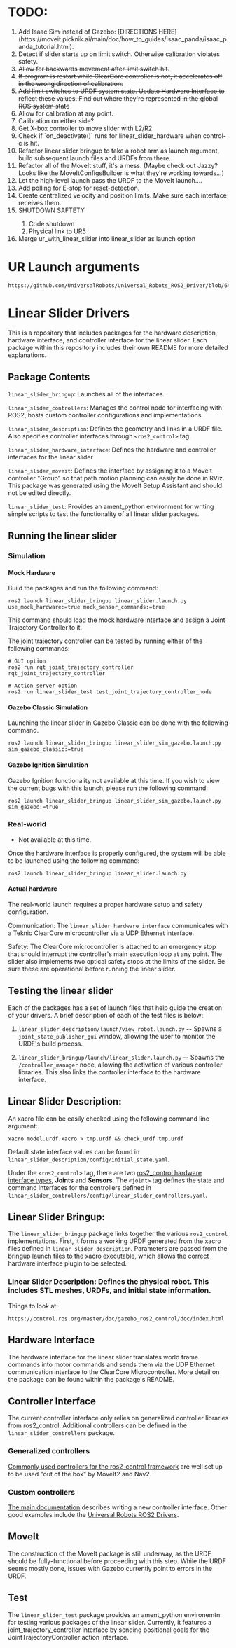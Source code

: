 # TODO:

<ol>
  <li> Add Isaac Sim instead of Gazebo: [DIRECTIONS HERE](https://moveit.picknik.ai/main/doc/how_to_guides/isaac_panda/isaac_panda_tutorial.html). </li>
  <li> Detect if slider starts up on limit switch. Otherwise calibration violates safety. </li>
  <li> <s>Allow for backwards movement after limit switch hit.</s> </li>
  <li> <s> If program is restart while ClearCore controller is not, it accelerates off in the wrong direction of calibration. </s> </li>
  <li> <s>Add limit switches to URDF system state. Update Hardware Interface to reflect these values. Find out where they're represented in the global ROS system state </s> </li>
  <li> Allow for calibration at any point.<br><li>  Calibration on either side? </li>
  <li> Get X-box controller to move slider with L2/R2 </li>
  <li> Check if `on_deactivate()` runs for linear_slider_hardware when control-c is hit. </li>
  <li> Refactor linear slider bringup to take a robot arm as launch argument, build subsequent launch files and URDFs from there. </li>
  <li> Refactor all of the MoveIt stuff, it's a mess. (Maybe check out Jazzy? Looks like the MoveItConfigsBuilder is what they're working towards...) </li>
  <li> Let the high-level launch pass the URDF to the MoveIt launch.... </li>
  <li> Add polling for E-stop for reset-detection. </li>
  <li> Create centralized velocity and position limits. Make sure each interface receives them. </li>
  <li> SHUTDOWN SAFTETY </li>
    <ol>
      <li> Code shutdown </li>
      <li> Physical link to UR5 </li>
    </ol>
  <li> Merge ur_with_linear_slider into linear_slider as launch option
</ol>

# UR Launch arguments
```
https://github.com/UniversalRobots/Universal_Robots_ROS2_Driver/blob/64d44d4c345ceaaa4e02fa4baa21c80d1a5fbce7/ur_robot_driver/src/hardware_interface.cpp#L309
```

# Linear Slider Drivers

This is a repository that includes packages for the hardware description, hardware interface, and controller interface for the linear slider. Each package within this repository includes their own README for more detailed explanations.

## Package Contents

`linear_slider_bringup`: Launches all of the interfaces.

`linear_slider_controllers`: Manages the control node for interfacing with ROS2, hosts custom controller configurations and implementations.

`linear_slider_description`: Defines the geometry and links in a URDF file. Also specifies controller interfaces through `<ros2_control>` tag.

`linear_slider_hardware_interface`: Defines the hardware and controller interfaces for the linear slider

`linear_slider_moveit`: Defines the interface by assigning it to a MoveIt controller "Group" so that path motion planning can easily be done in RViz. This package was generated using the MoveIt Setup Assistant and should not be edited directly.

`linear_slider_test`: Provides an ament_python environment for writing simple scripts to test the functionality of all linear slider packages.

## Running the linear slider

### Simulation

#### Mock Hardware

Build the packages and run the following command:

```
ros2 launch linear_slider_bringup linear_slider.launch.py use_mock_hardware:=true mock_sensor_commands:=true
```

This command should load the mock hardware interface and assign a Joint Trajectory Controller to it.

The joint trajectory controller can be tested by running either of the following commands:

```
# GUI option
ros2 run rqt_joint_trajectory_controller rqt_joint_trajectory_controller

# Action server option
ros2 run linear_slider_test test_joint_trajectory_controller_node
```

#### Gazebo Classic Simulation

Launching the linear slider in Gazebo Classic can be done with the following command.

```
ros2 launch linear_slider_bringup linear_slider_sim_gazebo.launch.py sim_gazebo_classic:=true
```

#### Gazebo Ignition Simulation

Gazebo Ignition functionality not available at this time. If you wish to view the current bugs with this launch, please run the following command:

```
ros2 launch linear_slider_bringup linear_slider_sim_gazebo.launch.py sim_gazebo:=true
```

### Real-world

- Not available at this time.

Once the hardware interface is properly configured, the system will be able to be launched using the following command:

```
ros2 launch linear_slider_bringup linear_slider.launch.py
```

#### Actual hardware

The real-world launch requires a proper hardware setup and safety configuration.

Communication: The `linear_slider_hardware_interface` communicates with a Teknic ClearCore microcontroller via a UDP Ethernet interface.

Safety: The ClearCore microcontroller is attached to an emergency stop that should interrupt the controller's main execution loop at any point. The slider also implements two optical safety stops at the limits of the slider. Be sure these are operational before running the linear slider.

## Testing the linear slider

Each of the packages has a set of launch files that help guide the creation of your drivers. A brief description of each of the test files is below:

1. `linear_slider_description/launch/view_robot.launch.py` -- Spawns a `joint_state_publisher_gui` window, allowing the user to monitor the URDF's build process.

2. `linear_slider_bringup/launch/linear_slider.launch.py` -- Spawns the `/controller_manager` node, allowing the activation of various controller libraries. This also links the controller interface to the hardware interface.

## Linear Slider Description:

An xacro file can be easily checked using the following command line argument:

```
xacro model.urdf.xacro > tmp.urdf && check_urdf tmp.urdf
```

Default state interface values can be found in `linear_slider_description/config/initial_state.yaml`.

Under the `<ros2_control>` tag, there are two [ros2_control hardware interface types](https://control.ros.org/humble/doc/ros2_control/hardware_interface/doc/hardware_interface_types_userdoc.html), **Joints** and **Sensors**. The `<joint>` tag defines the state and command interfaces for the controllers defined in `linear_slider_controllers/config/linear_slider_controllers.yaml`.

## Linear Slider Bringup:

The `linear_slider_bringup` package links together the various `ros2_control` implementations. First, it forms a working URDF generated from the xacro files defined in `linear_slider_description`. Parameters are passed from the bringup launch files to the xacro executable, which allows the correct hardware interface plugin to be selected.

### Linear Slider Description: Defines the physical robot. This includes STL meshes, URDFs, and initial state information.

Things to look at:

```
https://control.ros.org/master/doc/gazebo_ros2_control/doc/index.html
```

## Hardware Interface

The hardware interface for the linear slider translates world frame commands into motor commands and sends them via the UDP Ethernet communication interface to the ClearCore Microcontroller. More detail on the package can be found within the package's README.

## Controller Interface

The current controller interface only relies on generalized controller libraries from ros2_control. Additional controllers can be defined in the `linear_slider_controllers` package.

### Generalized controllers

[Commonly used controllers for the ros2_control framework](https://control.ros.org/master/doc/ros2_controllers/doc/controllers_index.html) are well set up to be used "out of the box" by MoveIt2 and Nav2.

### Custom controllers

[The main documentation](https://control.ros.org/humble/doc/ros2_controllers/doc/writing_new_controller.html) describes writing a new controller interface. Other good examples include the [Universal Robots ROS2 Drivers](https://github.com/UniversalRobots/Universal_Robots_ROS2_Driver).

## MoveIt

The construction of the MoveIt package is still underway, as the URDF should be fully-functional before proceeding with this step. While the URDF seems mostly done, issues with Gazebo currently point to errors in the URDF.

## Test

The `linear_slider_test` package provides an ament_python environemtn for testing various packages of the linear slider. Currently, it features a joint_trajectory_controller interface by sending positional goals for the JointTrajectoryController action interface.
